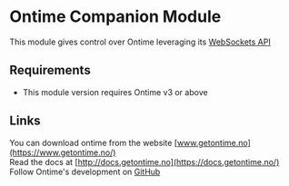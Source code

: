 # Ontime Companion Module

This module gives control over Ontime leveraging its [WebSockets API](https://docs.getontime.no/api/protocols/websockets/)

## Requirements

- This module version requires Ontime v3 or above

## Links

You can download ontime from the website [www.getontime.no](https://www.getontime.no/) \
Read the docs at [http://docs.getontime.no](https://docs.getontime.no/) \
Follow Ontime's development on [GitHub](https://github.com/cpvalente/ontime)
